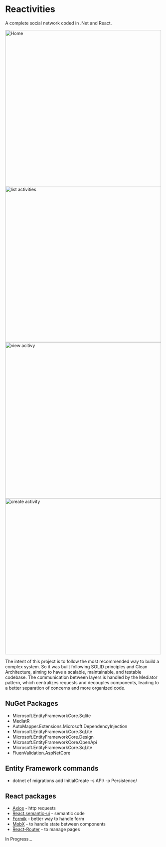 # Reactivities

A complete social network coded in .Net and React.

<div>
  <img src="https://user-images.githubusercontent.com/58491622/224570668-ac0ae2d3-0295-4d3a-aa82-fe10e9432909.png" alt="Home" width="500px"/>
  <img src="https://user-images.githubusercontent.com/58491622/224570889-83bfd8ea-f6ea-427f-9ae8-46b8139beffc.png" alt="list activities" width="500px"/>
  <img src="https://user-images.githubusercontent.com/58491622/224570934-fb7dfb19-6975-4731-8a31-97a9ca3acad6.png" alt="view acitivy" width="500px"/>
  <img src="https://user-images.githubusercontent.com/58491622/224571753-cdfcd565-eb2e-4275-8596-5421064c5f54.png" alt="create activity" width="500px" />               </div>


The intent of this project is to follow the most recommended way to build a complex system. So it was built following SOLID principles and Clean Architecture, aiming to have a scalable, maintainable, and testable codebase. The communication between layers is handled by the Mediator pattern, which centralizes requests and decouples components, leading to a better separation of concerns and more organized code.

## NuGet Packages

- Microsoft.EntityFrameworkCore.Sqlite
- MediatR
- AutoMapper.Extensions.Microsoft.DependencyInjection
- Microsoft.EntityFrameworkCore.SqLite
- Microsoft.EntityFrameworkCore.Design
- Microsoft.EntityFrameworkCore.OpenApi
- Microsoft.EntityFrameworkCore.SqLite
- FluenValidation.AspNetCore

## Entity Framework commands

- dotnet ef migrations add InitialCreate -s API/ -p Persistence/

## React packages

- [Axios](https://axios-http.com/ptbr/docs/intro) - http requests
- [React.semantic-ui](https://react.semantic-ui.com) - semantic code
- [Formik](https://formik.org/) - better way to handle form
- [MobX](https://mobx.js.org/README.html) - to handle state between components
- [React-Router](https://reactrouter.com/en/main) - to manage pages

In Progress...
